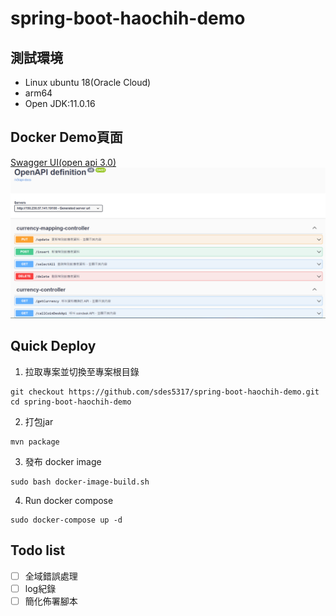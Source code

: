# spring-boot-haochih-demo
## 測試環境  
- Linux ubuntu 18(Oracle Cloud)
- arm64
- Open JDK:11.0.16

## Docker Demo頁面
[Swagger UI(open api 3.0)](http://150.230.57.141:19100/swagger-ui/index.html)
![image](./document/image/swagger.PNG)

## Quick Deploy 
1. 拉取專案並切換至專案根目錄
```
git checkout https://github.com/sdes5317/spring-boot-haochih-demo.git
cd spring-boot-haochih-demo
```
2. 打包jar
```
mvn package
```
3. 發布 docker image
```
sudo bash docker-image-build.sh
```
4. Run docker compose
```
sudo docker-compose up -d
```

## Todo list
- [ ] 全域錯誤處理
- [ ] log紀錄
- [ ] 簡化佈署腳本
